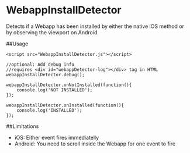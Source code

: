 # WebappInstallDetector
Detects if a Webapp has been installed by either the native iOS method or by observing the viewport on Android.

##Usage

    <script src="WebappInstallDetector.js"></script>
    
    //optional: Add debug info
    //requires <div id="webappDetector-log"></div> tag in HTML
    webappInstallDetector.debug();
    
    webappInstallDetector.onNotInstalled(function(){
    	console.log('NOT INSTALLED');
    });
    
    webappInstallDetector.onInstalled(function(){
    	console.log('INSTALLED');
    });
    
##Limitations

* iOS: Either event fires immediatelly
* Android: You need to scroll inside the Webapp for one event to fire

